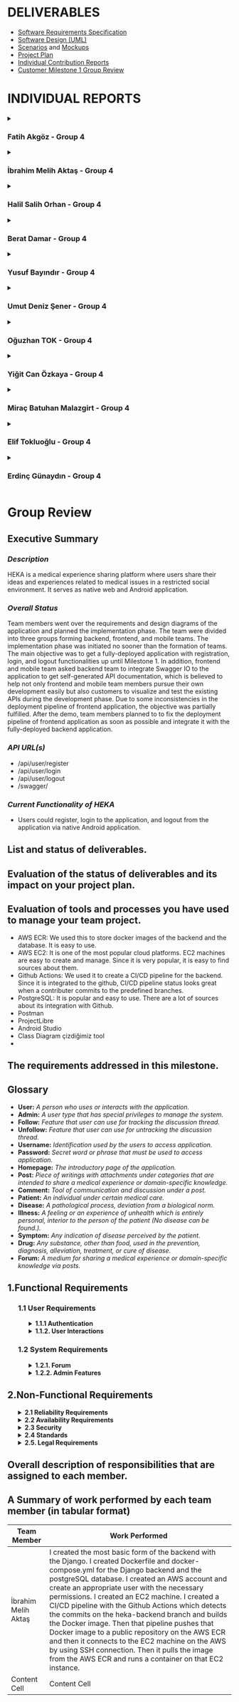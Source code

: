 # **DELIVERABLES**
* [Software Requirements Specification](https://github.com/bounswe/bounswe2022group4/wiki/Requirements)
* [Software Design (UML)](https://github.com/bounswe/bounswe2022group4/wiki/Class-Diagram)
* [Scenarios](https://github.com/bounswe/bounswe2022group4/wiki/451-Milestone-1-Scenarios) and [Mockups](https://github.com/bounswe/bounswe2022group4/wiki/Mockups)
* [Project Plan](https://github.com/bounswe/bounswe2022group4/wiki/Project-Plan)
* [Individual Contribution Reports]()
* [Customer Milestone 1 Group Review](https://github.com/bounswe/bounswe2022group4/blob/master/deliverables/CMPE451_Customer_Presentation_Milestone_1/Customer_Milestone_1.md#customer-milestone-1-group-review)

# **INDIVIDUAL REPORTS**

<details>
<summary>

### **Fatih Akgöz - Group 4**

</summary>
  
  ## 1. Who am I?

- Name: Fatih Akgoz
- Student ID: 2016400129
- Email: fthakg42@gmail.com
- Personal wiki: [Fatih Akgoz](https://github.com/bounswe/bounswe2022group4/wiki/Fatih-Akg%C3%B6z)
- Partaking in the project as an Android Developer.
  
### **Responsibilities**
My main responsilibity was the Signup and Login pages on Android. 


### **Main contributions**
* We planned the development of the Android Application.
* Presenting the Android Demo.
* Reviewed code created by the other members of mobile task force.



#### **Management Related Significant Issues**
* Since I am a new member of the project I have read all of the wiki pages. 
* I have created my personal wiki page.
* I gave feedback on wiki pages to other team members.
* I researched Android development fundamentals including kotlin, gradle and retrofit. 
* I have encountered a significant problem while building the project and tried to solve gradle dependancy issue.



### **Pull Requests**
- [heka-mobile-auth -> heka-mobile](https://github.com/bounswe/bounswe2022group4/pull/273)
- [heka-mobile -> master]


### **Additional Information**
.
</details>

<details>
<summary>

### **İbrahim Melih Aktaş - Group 4**

</summary>
  
### **Responsibilities**
My main responsilibity was the deployment. Dockerizing backend and deploying it on the AWS EC2 machine. Creating a CI/CD pipeline with Github Actions. 


### **Main contributions**
* I created an AWS account and a user with necessary permissions(#251, #252). 
* I created Dockerfile and docker-compose.yml to dockerize our project's backend(#249). 
* I prepared a CI/CD pipeline using Github Actions(#250). It builds docker image and it pushes it to the AWS ECR. Then it connects to our EC2 machine, pulls new image and runs it on the [EC2 machine](http://3.75.133.58:8080/swagger). 
* I increased the token expiration time in order to make testing easier.


#### **Code Related Significant Issues**
* [Create a Github Actions Workflow for backend deployment](https://github.com/bounswe/bounswe2022group4/issues/250)
* [Create a new AWS account](https://github.com/bounswe/bounswe2022group4/issues/251)
* [Create a user for the AWS with the necessary permissions](https://github.com/bounswe/bounswe2022group4/issues/252)
* [Backend: Increase token expiration time](https://github.com/bounswe/bounswe2022group4/issues/293)

#### **Management Related Significant Issues**
* [Commit message format](https://github.com/bounswe/bounswe2022group4/issues/292)



### **Pull Requests**
*  [Heka backend deployment](https://github.com/bounswe/bounswe2022group4)
*  [Increase JWT token expiration time](https://github.com/bounswe/bounswe2022group4)


### **Additional Information**
.
</details>

<details>
  <summary>

### **Halil Salih Orhan - Group 4**

  </summary>

## 1. Who am I?

- Name: Halil Salih Orhan
- Student ID: 2018400057
- Email: halilsalihorhan@gmail.com
- Personal wiki: [Halil Salih Orhan](https://github.com/bounswe/bounswe2022group4/wiki/Halil-Salih-Orhan)
- involved the project this semester as an Android Developer.
## 2. Responsibilities
- I have been working on the Android application of the project.
- As an newbee in the project, I should have learned the basics of the project and the structure of the project. And, create a personal wiki page for me.
- Because I am the most experienced Android developer in the team, at first, we decided to assign me initial tasks, as creating the project structure, setting up the project, and creating the initial UI.
- Due to some problems my teammates faced, I had to take over some of their tasks, as creating the login and sign up pages.
## 3. Contributions
In the demo, I have shown the following features:
- functional Login and Sign Up pages
- Navigation with bottom navigation bar
- Empty Home page
- Empty Profile page
- TimeLine page with a list of mock posts
- logout button

## 4. My Issues
### Management Related Issues
- I have created my personal wiki page. ([issue 232](https://github.com/bounswe/bounswe2022group4/issues/232) / [commit page](https://github.com/bounswe/bounswe2022group4/wiki/Halil-Salih-Orhan))
### Technical Issues
- I have created the project structure, set up the project, and created the initial UI. ( [issue 233](https://github.com/bounswe/bounswe2022group4/issues/233) /
[commit](https://github.com/bounswe/bounswe2022group4/commit/a4a274faa7c622f900529bf3172885468e79414d) )
- I have created functional the login and sign up pages. ([issue 272](https://github.com/bounswe/bounswe2022group4/issues/272) / [PR 273](https://github.com/bounswe/bounswe2022group4/pull/273))
- I have created a mock Suggestions page. ([issue 240](https://github.com/bounswe/bounswe2022group4/issues/240) / [commit](https://github.com/bounswe/bounswe2022group4/commit/7d3aee0e9ad9be2ebbf756b2c8e3e6ae1bb2b9b7))
### Issues I Reviewed
- [Issue 253](https://github.com/bounswe/bounswe2022group4/issues/253)

## 5. Pull Requests
- [heka-mobile-auth -> heka-mobile](https://github.com/bounswe/bounswe2022group4/pull/273)
- [heka-mobile -> master]


</details>


<details>
  <summary>

###  **Berat Damar - Group 4**
    
</summary>
  
###  **Member**

* Name: Berat Damar
* Student ID: 2018400039
* Group4 - Frontend Team
### **Responsibilities**
  * Designing the login screen
  * Implementing the login screen and making its back-end connection
  * Writing tests for login screen
  * Creating test base for frontend
  * Documenting a general meeting note and a front-end team note
  * Doing research on technologies needed to use on front-end development and documenting it
  * Reviewing all works done by frontend teammates
  * Reviewing all requirements
  * Revising Use Case Diagram.
  * Attending Weekly Meetings
  * As a member of the front-end team, contributing to the development of the front-end and the main decisions about the project.

### **Main contributions**

At the beginning of semester, I redesigned my personal wiki page.Since I am a member of the front-end team, I especially contributed to the front side with React.Firstly, I researched technologies on front-end development and I documented it as a summary.We dediced to use React for development. I had no prior knowledge about the frontend development, so I spent a lot of time for learning and practicing React after we decided to use this library.Secondly, we discussed which pages we implement for Milestone 1. We decided 4 pages: login, sign up, profile page and homepage. I implemented login page.Finally, I did a research on testing with React and I wrote the tests of login page. On the other hand, I also contributed to management of project. I revised our requirements and made suggestions for improvements. I am responsible of revision of use case diagram. 



#### **Code Related Significant Issues**
* [Frontend: Implementation of Login Page](https://github.com/bounswe/bounswe2022group4/issues/259)
* [Frontend Bug: Login Page Affects All Other Pages](https://github.com/bounswe/bounswe2022group4/issues/268)
* [Frontend: Backend Connection of Login Page](https://github.com/bounswe/bounswe2022group4/issues/259)
* [Frontend: Unit Tests for Log in Page](https://github.com/bounswe/bounswe2022group4/issues/284)
  
#### **Management Related Significant Issues**
* [Researching Frontend Development with React ](https://github.com/bounswe/bounswe2022group4/issues/237)
* [Learning HTML and CSS before starting to learn React](https://github.com/bounswe/bounswe2022group4/issues/238)
* [Learning Frontend Development with React ](https://github.com/bounswe/bounswe2022group4/issues/243)
* [Update Personal Wiki Page](https://github.com/bounswe/bounswe2022group4/issues/227) 
* [Revising the requirements](https://github.com/bounswe/bounswe2022group4/issues/226)
* [Documenting Meeting Notes for the Meeting 2 of Frontend Team](https://github.com/bounswe/bounswe2022group4/issues/262)
* [Documenting General Meeting Notes for the Meeting 2](https://github.com/bounswe/bounswe2022group4/issues/269)
* [Revising the Use Case Diagram](https://github.com/bounswe/bounswe2022group4/issues/235)


### **Pull Requests**
* [Implementing login page using e-mail and password without backend connection](https://github.com/bounswe/bounswe2022group4/pull/265)
* [Bug: Login page affects all other pages in terms of color,style etc](https://github.com/bounswe/bounswe2022group4/pull/267)
* [Login page is connected to backend](https://github.com/bounswe/bounswe2022group4/pull/267)
* [Login page test are implemented](https://github.com/bounswe/bounswe2022group4/pull/288)

### **Additional Information**
I attended all general and frontend meetings. I also reviewed a lot of issues and pull requests. You can look at my personal wiki page for [weekly effort tables](https://github.com/bounswe/bounswe2022group4/wiki/Berat-Damar).
  
</details>








<details>
  <summary>

###  **Yusuf Bayındır - Group 4**
    
</summary>

- Student ID: 2017400042
- Email: yusuf.bayindir@boun.edu.tr
- Personal Wiki: [Yusuf Bayındır](https://github.com/bounswe/bounswe2022group4/wiki/Yusuf-Bay%C4%B1nd%C4%B1r)
- Team: Backend Development Team
  
  ### **Responsibilities**
- I was responsible for integrating Swagger UI and implementing unit tests for registration and login functionalitites. 
- My other partial responsibilities were revisiting [Requirements](https://github.com/bounswe/bounswe2022group4/wiki/Requirements) & [Class Diagram](https://github.com/bounswe/bounswe2022group4/wiki/Class-Diagram), organizing Wiki, and notetaking for some meetings. 


### **Main contributions**
- Note taker. [CMPE451-General Meeting #1](https://github.com/bounswe/bounswe2022group4/wiki/Meeting-%231,-10.10.2022), [Backend Meeting #1](https://github.com/bounswe/bounswe2022group4/wiki/Backend-Team-Meeting-%231,-20.10.2022)
- Organizing Wiki. [Branch Management](https://github.com/bounswe/bounswe2022group4/wiki/Branch-Management)
- Backend development: [Swagger Integration](https://github.com/bounswe/bounswe2022group4/issues/254), [Unit Tests](https://github.com/bounswe/bounswe2022group4/issues/291)
- Revision on Requirements and Class Diagram. [Requirements](https://github.com/bounswe/bounswe2022group4/wiki/Requirements), [Class Diagram](https://github.com/bounswe/bounswe2022group4/wiki/Class-Diagram)


#### **Code Related Significant Issues**
* [Swagger integration](https://github.com/bounswe/bounswe2022group4/issues/254)
* [Unit tests for register and login functionalities](https://github.com/bounswe/bounswe2022group4/issues/291)


#### **Management Related Significant Issues**
* [Revision on requirements](https://github.com/bounswe/bounswe2022group4/issues/226)
* [Organizing Git workspace](https://github.com/bounswe/bounswe2022group4/issues/253)
* [Revision on Class Design](https://github.com/bounswe/bounswe2022group4/issues/302)


### **Pull Requests**
*  [Swagger Integration](https://github.com/bounswe/bounswe2022group4/pull/261)
*  [Enhancement to Swagger Integration](https://github.com/bounswe/bounswe2022group4/pull/283)
*  [Unit Tests for Register and Login Functionalities](https://github.com/bounswe/bounswe2022group4/pull/298)

</details>
<details>
  <summary>

###  **Umut Deniz Şener - Group 4**
    
</summary>
  
  ###  **Member**

* Name: Umut Deniz Şener
* Student ID: 2018400255
* Group4 - Frontend Team
  
### **Responsibilities**
  * Creating a code base for frontend team in order to start building our web application HEKA.
  * Implementing a navigation bar that allows users navigating to another components.
  * Implementing Post component.
  * Implementing PostBox component which renders multiple posts.
  * Implementing Home Page.
  * Implementing unit test cases for Home Page.
  * Implementing the backend connection base for the web application.
  * Implementing functions that make requests to the backend easily.
  * Improving UI of the sign in and sign up pages.
  * Reviewing the pull requests and issues in frontend team.
  * Providing support to other frontend team members while they encountered a problem.
  * Making research on React Hooks, Saas, Css Text Animations, Responsive Css Design, React Libraries.
  * Implementing a structure for Lifting State Up.

### **Main contributions**

Since i have some experience in React before, I have created the code base for the frontend team (Arranging folder and file formats, Implementing router mechanism, Installing libraries). Then i have implemented the navigation bar by using best practises of React and css. I also responsible for the home page. In the home page we need to render the posts written by the users. In order to do that i first created Post component that renders a single post. Then i have implemented PostBox component that renders multiple post with the data i have created. Then i implemented HomePage component with the PostBox component and implemented unit test cases for these components. I also create a backend connection base by using appropriate React libraries and implement postLogin and postRegister functions that enable easily making http request to the relevant rest apis. I also added css animations to the navigation bar and home page and helped to improve ui of the login and sign up pages. Lastly, I implemented a structure for lifting state up that allow us to store global states in React after i implement it I hide private components from unauthorized users.


#### **Code Related Significant Issues**
* [Frontend: Create a Code Base for Frontend Team](https://github.com/bounswe/bounswe2022group4/issues/231)
* [Frontend: Create a Navigation Bar for Web Application](https://github.com/bounswe/bounswe2022group4/issues/236)
* [Frontend: Implement Post and PostBox Component Structure for Home Page](https://github.com/bounswe/bounswe2022group4/issues/257)
* [Frontend: Frontend: Render the Posts in the HomePage](https://github.com/bounswe/bounswe2022group4/issues/260)
* [Frontend: Creating A Base For Backend Connection](https://github.com/bounswe/bounswe2022group4/issues/270)
* [Frontend: UI Improvement For Login Page](https://github.com/bounswe/bounswe2022group4/issues/275)
* [Frontend: UI Improvement For Navigation Bar](https://github.com/bounswe/bounswe2022group4/issues/277)
* [Frontend: UI Improvement For Home Page](https://github.com/bounswe/bounswe2022group4/issues/287)
* [Frontend: Unit Test Cases For Home Page](https://github.com/bounswe/bounswe2022group4/issues/285)
* [Frontend: Lifting State Up Login Information](https://github.com/bounswe/bounswe2022group4/issues/300)

#### **Management Related Significant Issues**
* [Revision on Recommendation Requirements](https://github.com/bounswe/bounswe2022group4/issues/228)


### **Pull Requests**
*  [Creating A Base For Backend Connection](https://github.com/bounswe/bounswe2022group4/pull/271)
*  [UI Improvement For Login Page](https://github.com/bounswe/bounswe2022group4/pull/276)
*  [UI Improvement For Navigation Bar](https://github.com/bounswe/bounswe2022group4/pull/278)
*  [UI Improvement For Home Page](https://github.com/bounswe/bounswe2022group4/pull/289)
*  [Unit Test Cases For Home Page](https://github.com/bounswe/bounswe2022group4/pull/290)
*  [Store Login Info in Global State and Using In Navigation Bar](https://github.com/bounswe/bounswe2022group4/pull/301)

### **Additional Information**
Since i created the code base for the frontend team. I make my first commits directly to main frontend branch. So the issues that i first implemented could not seen in the pull request i put the relevant commit links below:
* [Commit: Create a Code Base for Frontend Team](https://github.com/bounswe/bounswe2022group4/commit/8942126cbe9f4a7ae4ae0f2a73a85660c6409abd)
* [Commit: Create a Navigation Bar for Web Application](https://github.com/bounswe/bounswe2022group4/commit/a3274bd38ceb60468a96f5c375d00289a07a60e1)
* [Commit 1: Implement Post and PostBox Component Structure for Home Page](https://github.com/bounswe/bounswe2022group4/commit/2cf41b10ba35f1cfcab88874c9deef135645ae98)
* [Commit 2: Implement Post and PostBox Component Structure for Home Page](https://github.com/bounswe/bounswe2022group4/commit/e980a415b8751fa4302df286923310d3c1a0420e)
* [Commit: Render the Posts in the HomePage](https://github.com/bounswe/bounswe2022group4/commit/dc4439ea02b40eceab1b492e84c0e4673dd237ce)

</details>

















<details>
  <summary>

### **Oğuzhan TOK - Group 4**

  </summary>

## 1. Who am I?

- Name: Oğuzhan Tok
- Student ID: 2019400267
- Email: oguzhan.tok@boun.edu.tr
- Personal wiki: [Oğuzhan Tok](https://github.com/bounswe/bounswe2022group4/wiki/O%C4%9Fuzhan-Tok)
- I am working as a backend developer on the project.

## 2. Responsibilities
- I have been working on the backend API of the project.
- I took responsibility for the development of the Authentication API.
- I also took responsibility for the creation of the Postman Collection of the developed API.
- I played an active role in the planning and the distribution of the tasks within the team.
- Revision of Project Plan.  
 

## 3. Contributions
- I have developed the following endpoints:
- /api/user/register
- /api/user/login
- /api/user/logout
- /api/user/home
- I have created the Postman Collection for the Authentication API in order Frontend and Android teams to make request easily. 

## 4. My Issues
### Code related significant issues:
-  Backend: Implement authentication API using JWT Tokens([issue 255](https://github.com/bounswe/bounswe2022group4/issues/255) /
[commit](https://github.com/bounswe/bounswe2022group4/commit/7ed4480d70f3bc10207c228af015be23ea42e4ed) )

### Management Related Issues 
- Backend: Create Postman collection for backend authentication API([issue 266](https://github.com/bounswe/bounswe2022group4/issues/266)
- Revision of the Project Plan([issue 307](https://github.com/bounswe/bounswe2022group4/issues/307)

### Issues and Pull Requests I Reviewed
- [heka-backend-token-time -> heka-backend](https://github.com/bounswe/bounswe2022group4/pull/294)
- [heka-backend-test -> heka-backend](https://github.com/bounswe/bounswe2022group4/pull/298)
- [heka-backend-swagger-ui -> heka-backend](https://github.com/bounswe/bounswe2022group4/pull/261)

## 5. Pull Requests
- [heka-backend -> master](https://github.com/bounswe/bounswe2022group4/pull/299)

</details>

<details>
  <summary>

###  **Yiğit Can Özkaya - Group 4**
    
</summary>
## 1. Who am I?

- Name: Yiğit Can Özkaya
- Student ID: 2017400036
- Email: yigit.ozkaya@boun.edu.tr
- I am working as a front-end developer on the project.

## 2. Responsibilities
- I have been working on the front-end development for this project.
- I took responsibility for the development of the sign-up page.
- I played an active role in the planning and the distribution of the tasks within the team.

## 3. Contributions
- I created a sign-up component for the project
- I connected sign-up datas to the backend
- I changed the styles for more user friendliiness
- I took an active role into decisions and to-dos for the project
- I check the registration datas for proper registration

## 4. My Issues
### Code related significant issues:
-  All codes related to sign-up and backend connection([issue 296](https://github.com/bounswe/bounswe2022group4/issues/296) /
  [issue 280](https://github.com/bounswe/bounswe2022group4/issues/280))


### Management Related Issues 
- ([issue 303](https://github.com/bounswe/bounswe2022group4/issues/303))

### Issues and Pull Requests I Reviewed
- [My reviews](https://github.com/bounswe/bounswe2022group4/issues/304)
- [My reviews](https://github.com/bounswe/bounswe2022group4/issues/264)
- [My reviews](https://github.com/bounswe/bounswe2022group4/pull/260)

## 5. Pull Requests
- [Sign-up](https://github.com/bounswe/bounswe2022group4/pull/295)
- [Sign-up](https://github.com/bounswe/bounswe2022group4/pull/281)

</details>

  

<details>
  <summary>

###  **Miraç Batuhan Malazgirt - Group 4**
    
</summary>
  
  ## 1. Who am I?
  
* Name: Miraç Batuhan Malazgirt
  
* Student ID: 2018400156
  
* Group 4 - Frontend Team
  
## 2. Responsibilities
  
  * Making research on React and learning it from scratch.
  * Attending weekly meetings.
  * Implementing Card component.
  * Implementing  Modal component which renders multiple cards.
  * Designing the Profil Page section of the project.
  * Implementing design of the Profil Page.
  * Implementing unit test cases for Profile Pages.
  * Preparing realistic data for presentation.
  * Preparing docker files for deployment.
  * Reviewing the pull requests and issues.
  
## 3. Contributions
  
  Since I did not have any experience with React before this project I had to start from the scratch. First I have finished an 10 hour React bootcamp video. After that using the best practices I have started to code the section of the project that is assigned to me. The assigned part was Profile Page. First I have designed the structure of the page. After that I have started researching to find best React library to use. I have decided to Reactstrap. 

  I have begun to implement the components of the project. I have implemented Card, Modal components and also using row and col's from the library I have implemented the general structure design of the page. Lastly I have prepared realistic data for presentation that will be done in the lecture hours. After all of that I have created my pull request and closed the issues, I also made contributions to the deployment side of the project.

#### **Code Related Significant Issues**
* [Frontend: Create the Profile Page Section of the Project ( 1/4th of the frontend side )](https://github.com/bounswe/bounswe2022group4/issues/263)

#### **Management Related Significant Issues**
* [Docker file creation](https://github.com/bounswe/bounswe2022group4/issues/306)

## 4. Pull Requests
  
*  [Profile Page is implemented](https://github.com/bounswe/bounswe2022group4/pull/305)

## 5. Additional Information
  
You can also see the total of code contribution that I made from the 'files changed' section of the pull request. I have made approximately 500 lines of code contribution to our frontend code base. 
https://github.com/bounswe/bounswe2022group4/pull/305/files
</details>




<details>
  <summary>

###  **Elif Tokluoğlu - Group 4**
    
</summary>

- Student ID: 2018400042
- Email: elif.tokluoglu@boun.edu.tr
- Personal Wiki: [Elif Tokluoğlu](https://github.com/bounswe/bounswe2022group4/wiki/Elif-Tokluo%C4%9Flu)
- Team: Backend Development Team
  
  ### **Responsibilities**
- I was responsible for implementing unit test for logout functionality. 
  
### **Main contributions**
- Backend development: [Unit Tests](https://github.com/bounswe/bounswe2022group4/issues/291)
- Creating project plan: [Project Plan](https://github.com/bounswe/bounswe2022group4/issues/309)

#### **Code Related Significant Issues**
* [Unit tests for register and login functionalities](https://github.com/bounswe/bounswe2022group4/issues/291)

#### **Management Related Significant Issues**
* [Project Plan](https://github.com/bounswe/bounswe2022group4/issues/309)

### **Pull Requests**
* [Pull Request](https://github.com/bounswe/bounswe2022group4/pull/321)

</details>

<details>
  <summary>

###  **Erdinç Günaydın - Group 4**
    
</summary>
  
###  **Communicator**

* Name: Erdinç Günaydın
* Student ID: 2017400027
* Group4 - Mobile Team
### **Responsibilities**
  * Designing profile page
  *Creation of new communication channel
  * Implementing the profile page and making its back-end connection
  * Creating test for the mobile app
  * Documentation of the mobile teams meeting
  * Research and getting acknowledgment about mobile architecture and Kotlin language
  * Review of all kind of issues
  * Review and edit the requirements
  * Revising Use Case Diagram.
  * Attending Weekly Meetings
  * Contributing the vision and architecture techniques of the mobile side.
  * Communicate with back-end team about mobile-backend communication.

### **Main contributions**

I made some info updateson my personal wiki page. I also revisioned the sidebar accordin to current semesters needs. And I created a new communication channel on Discord according group needs. I joined the all meetings and contributed to how should things happen and why. I reviewed the requerments and also added change suggestion as a issue. I researched the android architecture and made practice about both kotlin and android apps as we decided to use kotlin at beginning. Before I used Flutter to develop some mobile apps but android is complete different and I spent too many time to learn somethings about it. Finally I implemented the profile page of the mobile.As because profile page has no functionality yet there is no test for it.



#### **Code Related Significant Issues**
* [Mobile: Implementation of Profile Page](https://github.com/bounswe/bounswe2022group4/issues/259)

  
#### **Management Related Significant Issues**
* [Learning Mobile Development with Kotlin ](https://github.com/bounswe/bounswe2022group4/issues/246)
* [Communication Channel Update](https://github.com/bounswe/bounswe2022group4/issues/229)
* [Revision on Recommendation Requirements](https://github.com/bounswe/bounswe2022group4/issues/228)
* [Revision of Sidebar](https://github.com/bounswe/bounswe2022group4/issues/244) 



### **Pull Requests**
* [Implementing the Profile Page](https://github.com/bounswe/bounswe2022group4/pull/319)
 
### **Reviewed PRs**  
  * [Update tests.py](https://github.com/bounswe/bounswe2022group4/pull/321)
  * [Heka mobile](https://github.com/bounswe/bounswe2022group4/pull/323)
</details>



# **Group Review**

## Executive Summary

### *Description*
HEKA is a medical experience sharing platform where users share their ideas and experiences related to medical issues in a restricted social environment. 
It serves as native web and Android application.
### *Overall Status*
Team members went over the requirements and design diagrams of the application and planned the implementation phase. The team were divided into three groups forming backend, frontend, and mobile teams. The implementation phase was initiated no sooner than the formation of teams. The main objective was to get a fully-deployed application with registration, login, and logout functionalities up until Milestone 1. In addition, frontend and mobile team asked backend team to integrate Swagger IO to the application to get self-generated API documentation, which is believed to help not only frontend and mobile team members pursue their own development easily but also customers to visualize and test the existing APIs during the development phase. Due to some inconsistencies in the deployment pipeline of frontend application, the objective was partially fulfilled. After the demo, team members planned to to fix the deployment pipeline of frontend application as soon as possible and integrate it with the fully-deployed backend application.

### *API URL(s)*
- /api/user/register
- /api/user/login
- /api/user/logout
- /swagger/

### *Current Functionality of HEKA*
- Users could register, login to the application, and logout from the application via native Android application.



## List and status of deliverables.
## Evaluation of the status of deliverables and its impact on your project plan.
## Evaluation of tools and processes you have used to manage your team project.
- AWS ECR: We used this to store docker images of the backend and the database. It is easy to use.
- AWS EC2: It is one of the most popular cloud platforms. EC2 machines are easy to create and manage. Since it is very popular, it is easy to find sources about them.
- Github Actions: We used it to create a CI/CD pipeline for the backend. Since it is integrated to the github, CI/CD pipeline status looks great when a contributer commits to the predefined branches. 
- PostgreSQL: It is popular and easy to use. There are a lot of sources about its integration with Github.
- Postman
- ProjectLibre
- Android Studio
- Class Diagram çizdiğimiz tool
- 
## The requirements addressed in this milestone.


## Glossary

* **User:** *A person who uses or interacts with the application.*
* **Admin:** *A  user type that has special privileges to manage the system.*
* **Follow:** *Feature that user can use for tracking the discussion thread.*
* **Unfollow:** *Feature that user can use for untracking the discussion thread.*
* **Username:** *Identification used by the users to access application.*
* **Password:** *Secret word or phrase that must be used to access application.*
* **Homepage:** *The introductory page of the application.*
* **Post:** *Piece of writings with attachments under categories that are intended to share a medical experience or domain-specific knowledge.*
* **Comment:** *Tool of communication and discussion under a post.*
* **Patient:** *An individual under certain medical care.*
* **Disease:** *A pathological process, deviation from a biological norm.*
* **Illness:** *A feeling or an experience of unhealth which is entirely personal, interior to the person of the patient (No disease can be found.).*
* **Symptom:** *Any indication of disease perceived by the patient.*
* **Drug:** *Any substance, other than food, used in the prevention, diagnosis, alleviation, treatment, or cure of disease.*
* **Forum:** *A medium for sharing a medical experience or domain-specific knowledge via posts.*



## 1.Functional Requirements
<ul>

### 1.1 User Requirements




<ul>
<details>

<summary><strong>1.1.1 Authentication</strong></summary>



* **1.1.1.1 Sign Up** 
  * **1.1.1.1.1** *Users shall provide their first name and last name.*

  * **1.1.1.1.2** *Users shall provide a username and e-mail address that are unique in the system.*

  * **1.1.1.1.3** *Users shall be notified by a message "This username/e-mail address is already in use. Please enter a new username/e-mail address." if they enter a username or email address that is already in use .*

  * **1.1.1.1.4** *Users shall set a password that is longer than 8 characters and contains at least one upper case letter, one lower-case letter, and one number.* 


* **1.1.1.2. Sign In**

  * **1.1.1.2.1** *Users shall provide their e-mails and passwords for signing in.*

  * **1.1.1.2.2** *Users shall get a warning message which is " Your e-mail or password is wrong." if the provided e-mail or password is wrong.*
  * **1.1.1.2.3** *Users shall see the home page after signing in successfully.*

</details>

<details>
<summary><strong>1.1.2. User Interactions</strong></summary>

* **1.1.2.1 Forum**

  * **1.1.2.1.1** *Users shall be able to create posts.*
  * **1.1.2.1.2** *Users shall be able to comment under other users' post and comments.*
  * **1.1.2.1.3** *Users shall add a title while creating posts.*
  * **1.1.2.1.4** *Users shall add  a body text to their posts and comments.*
  * **1.1.2.1.5** *Users shall be able to read a post shared by another user.*
  * **1.1.2.1.6** *Users shall be able to edit their posts and comments.*
  * **1.1.2.1.7** *Users shall be able to delete their posts and comments.*
  * **1.1.2.1.8** *Admins shall be able to delete any post or comment if required.*
  * **1.1.2.1.9** *Users shall be able to see all posts.*
  * **1.1.2.1.10** *Users shall be able to follow users.*
  * **1.1.2.1.11** *Users shall be able to unfollow users.*
  

* **1.1.2.2 Profile Pages**
  
  * **1.1.2.2.1** *Users shall have a profile page.*
  * **1.1.2.2.2** *Users shall be able to log out from their profile pages.*
  * **1.1.2.2.3** *Users shall see other users' user type from their profile pages.*
  * **1.1.2.2.4** *Users shall see other users' avatars from their profile pages.*
  * **1.1.2.2.5** *Users shall see other users' past comments and post from their profile pages.*
  * **1.1.2.2.6** *Users shall have their usernames visible on their profile pages.*

</details>

</ul>
</ul>

<ul>

### 1.2 System Requirements

<ul>

<details>
<summary><strong>1.2.1. Forum</strong></summary>

* **1.2.5.10.** *The system shall display the top posts of the current category.*

</details>

<details>
<summary><strong>1.2.2. Admin Features</strong></summary>


</details>

</ul>

</ul>


## 2.Non-Functional Requirements

<ul>

<details>
<summary><strong>2.1 Reliability Requirements </strong></summary>

* **2.1.1.** *The system shall always run up to 2000 users.*
* **2.1.2.** *The system shall be portable for website and application.*
* **2.1.3.** *The system shall respond to any user no later than 4 seconds.*


</details>
<details>
<summary><strong>2.2 Availability Requirements </strong></summary>

* **2.2.1.** *The system language shall be English.*
* **2.2.2.** *The system shall be available as a native web application in browsers.*
* **2.2.3.** *The system shall be available as a native mobile application on Android platforms.*


</details>

<details>
<summary><strong>2.3 Security </strong></summary>

* **2.3.1.** *The system shall prevent various cyber-attacks by providing SSL certificates to its users (HTTPS).*
* **2.3.2.** *The system shall properly implement security configurations and perform any necessary hardening.*
* **2.3.3.** *The system shall ensure an ongoing plan for monitoring, triaging, and applying updates or configuration changes for the lifetime of the application.
* **2.3.4.** *The system shall use the HTTPS protocol to transfer encrypted data over the web.*

</details>


<details>
<summary><strong>2.4 Standards</strong></summary>

* **2.4.1.** *The annotations shall be compliant with the [W3C Web Annotation Data Model.](https://www.w3.org/TR/annotation-model/)*




</details>

<details>
<summary><strong>2.5. Legal Requirements </strong></summary>

* **2.5.1** *The system shall contain a comprehensive, clear, and accessible privacy policy.*
* **2.5.2.** *The system shall comply with the Law on the Protection of Personal Data No. 6698 (KVKK).*
* **2.5.3.** *The system shall comply with [GDPR](https://gdpr-info.eu/).*
* **2.5.4.** *Users shall accept the privacy policy suggested when registering.*




</details>

</ul>




## Overall description of responsibilities that are assigned to each member.
## A Summary of work performed by each team member (in tabular format)
Team Member  | Work Performed
------------- | -------------
İbrahim Melih Aktaş  | I created the most basic form of the backend with the Django. I created Dockerfile and docker-compose.yml for the Django backend and the postgreSQL database. I created an AWS account and create an appropriate user with the necessary permissions. I created an EC2 machine. I created a CI/CD  pipeline with the Github Actions which detects the commits on the heka-backend branch and builds the Docker image. Then that pipeline pushes that Docker image to a public repository on the AWS ECR and then it connects to the EC2 machine on the AWS by using SSH connection. Then it pulls the image from the AWS ECR and runs a container on that EC2 instance. 
Content Cell  | Content Cell

